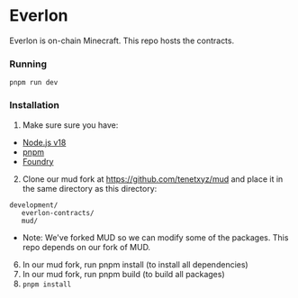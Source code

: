 # Everlon

Everlon is on-chain Minecraft. This repo hosts the contracts.

### Running

```
pnpm run dev
```

### Installation

1) Make sure sure you have:
- [Node.js v18](https://nodejs.org/en/download/package-manager)
- [pnpm](https://pnpm.io/)
- [Foundry](https://book.getfoundry.sh/getting-started/installation)

2) Clone our mud fork at https://github.com/tenetxyz/mud and place it in the same directory as this directory:

```
development/
   everlon-contracts/
   mud/
```

- Note: We've forked MUD so we can modify some of the packages. This repo depends on our fork of MUD.

6. In our mud fork, run pnpm install (to install all dependencies)
7. In our mud fork, run pnpm build (to build all packages)
8. `pnpm install`